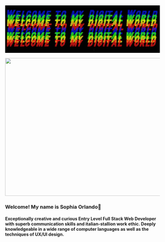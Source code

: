 


![digital girl](/assets/header.jpg)
<!-- ![profile pict](/assets/movingprof.gif)  -->
<a href="url"><img src="/assets/movingprof.gif" height="450" width="650" ></a>

### Welcome! My name is Sophia Orlando👋

#### Exceptionally creative and curious Entry Level Full Stack Web Developer with superb communication skills and italian-stallion work ethic. Deeply knowledgeable in a wide range of computer languages as well as the techniques of UX/UI design. 

<!--
**sophiaorlando/sophiaorlando** is a ✨ _special_ ✨ repository because its `README.md` (this file) appears on your GitHub profile.

Here are some ideas to get you started:

- 🔭 I’m currently working on ...
- 🌱 I’m currently learning ...
- 👯 I’m looking to collaborate on ...
- 🤔 I’m looking for help with ...
- 💬 Ask me about ...
- 📫 How to reach me: ...
- 😄 Pronouns: ...
- ⚡ Fun fact: ...
-->
